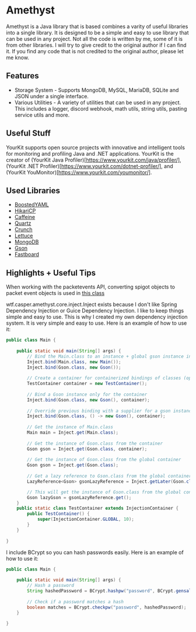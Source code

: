 # Amethyst

Amethyst is a Java library that is based combines a varity of useful libraries
into a single library. It is designed to
be a simple and easy to use library that can be used in any project. Not all the
code is written by me, some of it is
from other libraries. I will try to give credit to the original author if I can
find it. If you find any code that is
not credited to the original author, please let me know.

## Features

* Storage System - Supports MongoDB, MySQL, MariaDB, SQLite and JSON under a
  single interface.
* Various Utilities - A variety of utilities that can be used in any project.
  This includes a logger, discord webhook,
  math utils, string utils, pasting service utils and more.

## Useful Stuff

YourKit supports open source projects with innovative and intelligent tools
for monitoring and profiling Java and .NET applications.
YourKit is the creator of (YourKit Java
Profiler)[https://www.yourkit.com/java/profiler/],
(YourKit .NET Profiler)[https://www.yourkit.com/dotnet-profiler/],
and (YourKit YouMonitor)[https://www.yourkit.com/youmonitor/].

## Used Libraries

* [BoostedYAML](https://github.com/dejvokep/boosted-yaml)
* [HikariCP](https://github.com/brettwooldridge/HikariCP)
* [Caffeine](https://github.com/ben-manes/caffeine)
* [Quartz](https://github.com/quartz-scheduler/quartz)
* [Crunch](https://github.com/Redempt/Crunch)
* [Lettuce](https://github.com/lettuce-io/lettuce-core)
* [MongoDB](https://github.com/mongodb/mongo-java-driver)
* [Gson](https://github.com/google/gson)
* [Fastboard](https://github.com/MrMicky-FR/FastBoard)

## Highlights + Useful Tips

When working with the packetevents API, converting spigot objects to packet
event objects is used
in [this class](https://github.com/retrooper/packetevents/blob/2.0/spigot/src/main/java/io/github/retrooper/packetevents/util/SpigotConversionUtil.java)

wtf.casper.amethyst.core.inject.Inject exists because I don't like Spring
Dependency Injection or Guice Dependency Injection. I like to keep things simple
and easy to use. This is why I created my own dependency injection system. It is
very simple and easy to use. Here is an example of how to use it:

```java
public class Main {
    
    public static void main(String[] args) {
        // Bind the Main.class to an instance + global gson instance in the global/default container
        Inject.bind(Main.class, new Main());
        Inject.bind(Gson.class, new Gson());
      
        // Create a container for containerized bindings of classes (optional, there is a global one)
        TestContainer container = new TestContainer();
        
        // Bind a Gson instance only for the container
        Inject.bind(Gson.class, new Gson(), container);
        
        // Override previous binding with a supplier for a gson instance for new instance every time in that container
        Inject.bind(Gson.class, () -> new Gson(), container);
        
        // Get the instance of Main.class
        Main main = Inject.get(Main.class); 
      
        // Get the instance of Gson.class from the container
        Gson gson = Inject.get(Gson.class, container);
        
        // Get the instance of Gson.class from the global container
        Gson gson = Inject.get(Gson.class); 
        
        // Get a lazy reference to Gson.class from the global container. This is useful if you want to get the object before its created and use it after its created.
        LazyReference<Gson> gsonLazyReference = Inject.getLater(Gson.class);

        // This will get the instance of Gson.class from the global container. When this is ran for the first time it'll run the get function and then cache the value.
        Gson lazyGson = gsonLazyReference.get();
    }
    public static class TestContainer extends InjectionContainer {
        public TestContainer() {
            super(InjectionContainer.GLOBAL, 10);
        }
    } 
    
}
```

I include BCrypt so you can hash passwords easily. Here is an example of how to
use it:

```java
public class Main {
    
    public static void main(String[] args) {
        // Hash a password
        String hashedPassword = BCrypt.hashpw("password", BCrypt.gensalt());
        
        // Check if a password matches a hash
        boolean matches = BCrypt.checkpw("password", hashedPassword);
    }
    
}
```